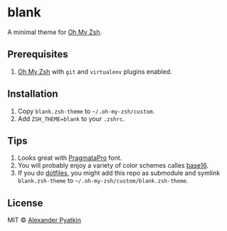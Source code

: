 # blank
A minimal theme for [Oh My Zsh](https://github.com/robbyrussell/oh-my-zsh).

## Prerequisites
1. [Oh My Zsh](https://github.com/robbyrussell/oh-my-zsh) with `git` and `virtualenv` plugins enabled.

## Installation
1. Copy `blank.zsh-theme` to `~/.oh-my-zsh/custom`.
2. Add `ZSH_THEME=blank` to your `.zshrc`.

## Tips
1. Looks great with [PragmataPro](http://www.fsd.it/fonts/pragmatapro.htm) font.
2. You will probably enjoy a variety of color schemes calles [base16](http://chriskempson.github.io/base16).
3. If you do [dotfiles](http://dotfiles.github.io), you might add this repo as submodule and symlink `blank.zsh-theme` to `~/.oh-my-zsh/custom/blank.zsh-theme`.

## License
MIT © [Alexander Pyatkin](https://github.com/aspyatkin)
